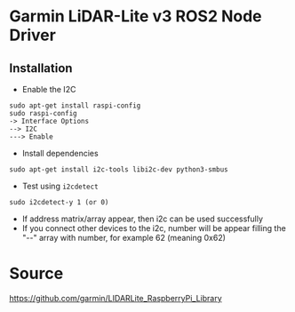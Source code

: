 # Garmin LiDAR-Lite v3 ROS2 Node Driver

## Installation
- Enable the I2C
```
sudo apt-get install raspi-config
sudo raspi-config
-> Interface Options
--> I2C
---> Enable
```
- Install dependencies
```
sudo apt-get install i2c-tools libi2c-dev python3-smbus
```
- Test using `i2cdetect`
```
sudo i2cdetect-y 1 (or 0)
```
- If address matrix/array appear, then i2c can be used successfully
- If you connect other devices to the i2c, number will be appear filling the "--" array with number, for example 62 (meaning 0x62)

# Source
https://github.com/garmin/LIDARLite_RaspberryPi_Library